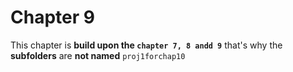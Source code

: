 # Chapter 9
 This chapter is **build upon the `chapter 7, 8 andd 9`** that's why the **subfolders** are **not named** `proj1forchap10`